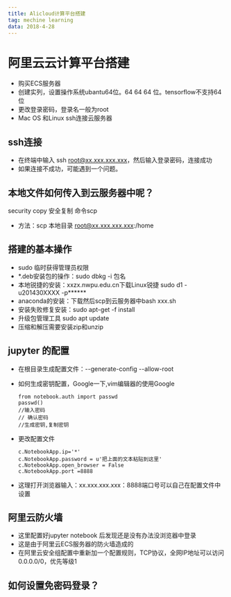 ```yaml
---
title: Alicloud计算平台搭建
tag: mechine learning
data: 2018-4-28
---
```

# 阿里云云计算平台搭建 #

* 购买ECS服务器
* 创建实列，设置操作系统ubantu64位。64 64 64 位。tensorflow不支持64位
* 更改登录密码，登录名一般为root
* Mac OS 和Linux ssh连接云服务器

## ssh连接 ##

* 在终端中输入 ssh root@xx.xxx.xxx.xxx，然后输入登录密码，连接成功
* 如果连接不成功，可能遇到一个问题。

## 本地文件如何传入到云服务器中呢？ ##

security copy 安全复制 命令scp
*  方法：scp 本地目录 root@xx.xxx.xxx.xxx:/home

## 搭建的基本操作 ##
* sudo 临时获得管理员权限
*  *.deb安装包的操作：sudo dbkg -i 包名
* 本地锐捷的安装：xxzx.nwpu.edu.cn下载Linux锐捷  sudo d1 -u201430XXXX -p******
* anaconda的安装：下载然后scp到云服务器中bash xxx.sh
* 安装失败修复安装：sudo apt-get -f install
* 升级包管理工具 sudo apt update
* 压缩和解压需要安装zip和unzip

## jupyter 的配置 ##
* 在根目录生成配置文件：--generate-config --allow-root
* 如何生成密钥配置，Google一下,vim编辑器的使用Google
    
    ```
    from notebook.auth import passwd
    passwd()
    //输入密码
    // 确认密码
    //生成密钥,复制密钥
    ```
* 更改配置文件
    ```
    c.NotebookApp.ip='*'
    c.NotebookApp.password = u'把上面的文本粘贴到这里'
    c.NotebookApp.open_browser = False
    c.NotebookApp.port =8888
    ```
* 这理打开浏览器输入：xx.xxx.xxx.xxx：8888端口号可以自己在配置文件中设置

## 阿里云防火墙 ##
* 这里配置好jupyter notebook 后发现还是没有办法没浏览器中登录
* 这是由于阿里云ECS服务器的防火墙造成的
* 在阿里云安全组配置中重新加一个配置规则，TCP协议，全网IP地址可以访问0.0.0.0/0，优先等级1

## 如何设置免密码登录？

